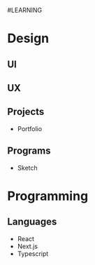 #LEARNING
# Design
## UI

## UX

## Projects
- Portfolio
## Programs
- Sketch

# Programming
## Languages
- React 
- Next.js
- Typescript